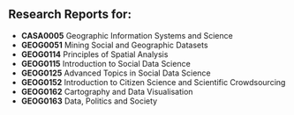 ## Research Reports for:

* **CASA0005** Geographic Information Systems and Science
* **GEOG0051** Mining Social and Geographic Datasets
* **GEOG0114** Principles of Spatial Analysis
* **GEOG0115** Introduction to Social Data Science
* **GEOG0125** Advanced Topics in Social Data Science
* **GEOG0152** Introduction to Citizen Science and Scientific Crowdsourcing
* **GEOG0162** Cartography and Data Visualisation
* **GEOG0163** Data, Politics and Society
